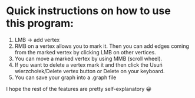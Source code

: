# Quick instructions on how to use this program:
1. LMB -> add vertex
2. RMB on a vertex allows you to mark it. Then you can add edges coming from the marked vertex by clicking LMB on other vertices.
3. You can move a marked vertex by using MMB (scroll wheel).
4. If you want to delete a vertex mark it and then click the Usuń wierzchołek/Delete vertex button or Delete on your keyboard.
5. You can save your graph into a .graph file

I hope the rest of the features are pretty self-explanatory 😀
